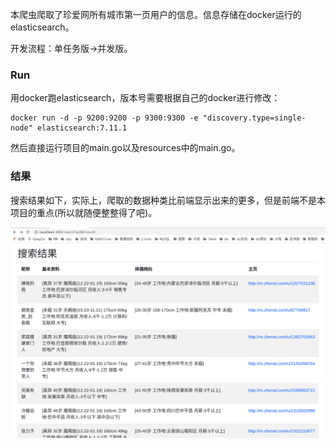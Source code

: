 本爬虫爬取了珍爱网所有城市第一页用户的信息。信息存储在docker运行的elasticsearch。

开发流程：单任务版->并发版。

### Run

用docker跑elasticsearch，版本号需要根据自己的docker进行修改：

```
docker run -d -p 9200:9200 -p 9300:9300 -e "discovery.type=single-node" elasticsearch:7.11.1
```

然后直接运行项目的main.go以及resources中的main.go。

### 结果

搜索结果如下，实际上，爬取的数据种类比前端显示出来的更多，但是前端不是本项目的重点(所以就随便整整得了吧)。

![image-20210315184458452](img/image-20210315184458452.png)